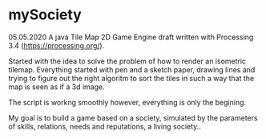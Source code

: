 # mySociety
05.05.2020
A java Tile Map 2D Game Engine draft written with Processing 3.4 (https://processing.org/). 

Started with the idea to solve the problem of how to render an isometric tilemap. Everything started with pen and a sketch paper, drawing lines and trying to figure out the right
algoritm to sort the tiles in such a way that the map is seen as if a 3d image.

The script is workng smoothly however, everything is only the begining.


My goal is to build a game based on a society, simulated by the parameters of skills, relations, needs and reputations, a living society..
